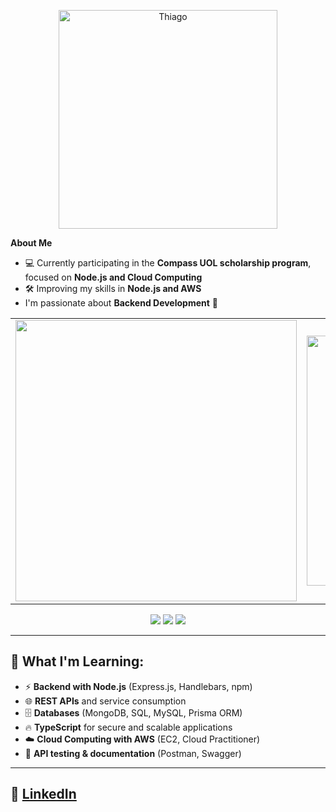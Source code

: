 <p align="center">
  <img src="https://i.imgur.com/oiy4HZI.png" alt="Thiago" width="350">
</p>

 **About Me**
- 💻 Currently participating in the **Compass UOL scholarship program**, focused on **Node.js and Cloud Computing**
- 🛠️ Improving my skills in **Node.js and AWS**
- I'm passionate about **Backend Development** 🚀



<table>
  <tr>
    <td>
      <img src="https://github-readme-stats.vercel.app/api?username=thiagosampaiog&show_icons=true&theme=graywhite&custom_title=Thiago%20Galdino%20Sampaio's%20GitHub%20Stats&hide_border=true&card_width=450px" width="450"/>
    </td>
    <td>
      <img src="https://github-readme-stats.vercel.app/api/top-langs/?username=thiagosampaiog&layout=compact&theme=graywhite&hide_border=true&card_width=400px" width="400"/>
    </td>
  </tr>
</table>

<p align="center">
  <img src="https://img.shields.io/badge/-JavaScript-F7DF1E?style=for-the-badge&logo=javascript&logoColor=black" />
  <img src="https://img.shields.io/badge/-TypeScript-3178C6?style=for-the-badge&logo=typescript&logoColor=white" />
  <img src="https://img.shields.io/badge/-Node.js-339933?style=for-the-badge&logo=node.js&logoColor=white" />
</p>


---

## 📖 What I'm Learning:
- ⚡ **Backend with Node.js** (Express.js, Handlebars, npm)
- 🌐 **REST APIs** and service consumption
- 🗄️ **Databases** (MongoDB, SQL, MySQL, Prisma ORM)
- 🔥 **TypeScript** for secure and scalable applications
- ☁️ **Cloud Computing with AWS** (EC2, Cloud Practitioner)
- 🚀 **API testing & documentation** (Postman, Swagger)

---
💼 **[LinkedIn](https://www.linkedin.com/in/thiago-sampaiog/)**  
---


